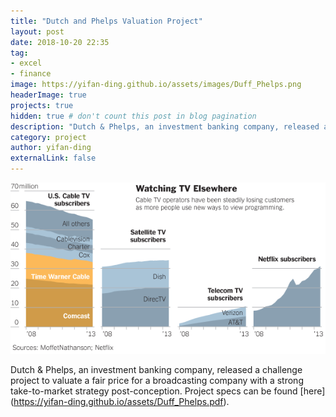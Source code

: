 ```yaml
---
title: "Dutch and Phelps Valuation Project"
layout: post
date: 2018-10-20 22:35
tag: 
- excel
- finance
image: https://yifan-ding.github.io/assets/images/Duff_Phelps.png
headerImage: true
projects: true
hidden: true # don't count this post in blog pagination
description: "Dutch & Phelps, an investment banking company, released a challenge project to valuate a fair price for a broadcasting company with a strong take-to-market strategy post-conception. Project specs can be found [here] (https://yifan-ding.github.io/assets/Duff_Phelps.pdf)."
category: project
author: yifan-ding
externalLink: false
---
```


![Dutch-Phelps](../assets/images/Subscribers.png)

Dutch & Phelps, an investment banking company, released a challenge project to valuate a fair price for a broadcasting company with a strong take-to-market strategy post-conception. Project specs can be found [here] (https://yifan-ding.github.io/assets/Duff_Phelps.pdf).


